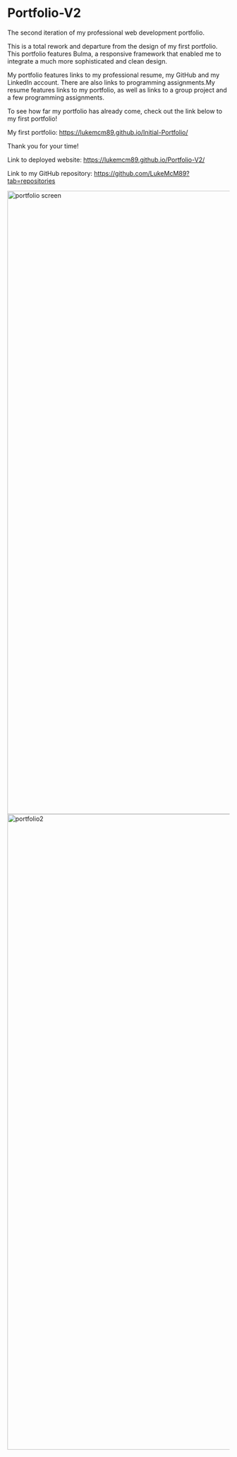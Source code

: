# Portfolio-V2
The second iteration of my professional web development portfolio.

This is a total rework and departure from the design of my first portfolio. This portfolio features Bulma, a responsive framework that enabled me to integrate a much more sophisticated and clean design. 

My portfolio features links to my professional resume, my GitHub and my LinkedIn account. There are also links to programming assignments.My resume features links to my portfolio, as well as links to a group project and a few programming assignments. 

To see how far my portfolio has already come, check out the link below to my first portfolio!

My first portfolio: https://lukemcm89.github.io/Initial-Portfolio/

Thank you for your time!

Link to deployed website: https://lukemcm89.github.io/Portfolio-V2/

Link to my GitHub repository: https://github.com/LukeMcM89?tab=repositories

<img width="1412" alt="portfolio screen" src="https://user-images.githubusercontent.com/80003989/126912440-89150903-a7a4-411c-abbe-2f676829474b.png">

<img width="1440" alt="portfolio2" src="https://user-images.githubusercontent.com/80003989/126912491-a851785d-2880-45a6-9842-58bdc367a39e.png">
